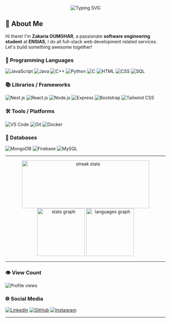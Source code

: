 
<p align="center">
  <img src="https://readme-typing-svg.herokuapp.com?color=%23F95F4F&size=25&center=true&vCenter=true&width=500&lines=Hello+there!+I'm+Zakaria+OUMGHAR;Software+Engineering+Student;Passionate+about+Web+Development" alt="Typing SVG">
</p>



## **🌟 About Me**
Hi there! I'm **Zakaria OUMGHAR**, a passionate **software engineering student** at **ENSIAS**, I do all full-stack web development related services. Let's build something awesome together!

### **🔧 Programming Languages**
![JavaScript](https://img.shields.io/badge/-JavaScript-black?logo=javascript&style=flat)
![Java](https://img.shields.io/badge/-Java-black?logo=java&style=flat)
![C++](https://img.shields.io/badge/-C++-black?logo=cplusplus&style=flat)
![Python](https://img.shields.io/badge/-Python-black?logo=python&style=flat)
![C](https://img.shields.io/badge/-C-black?logo=c&style=flat)
![HTML](https://img.shields.io/badge/-HTML-black?logo=html5&style=flat)
![CSS](https://img.shields.io/badge/-CSS-black?logo=css3&style=flat)
![SQL](https://img.shields.io/badge/-SQL-black?logo=sql&style=flat)

### **📚 Libraries / Frameworks**
![Next.js](https://img.shields.io/badge/-Next.js-black?logo=next.js&style=flat)
![React.js](https://img.shields.io/badge/-React.js-black?logo=react&style=flat)
![Node.js](https://img.shields.io/badge/-Node.js-black?logo=node.js&style=flat)
![Express](https://img.shields.io/badge/-Express-black?logo=express&style=flat)
![Bootstrap](https://img.shields.io/badge/-Bootstrap-black?logo=bootstrap&style=flat)
![Tailwind CSS](https://img.shields.io/badge/-Tailwind%20CSS-black?logo=tailwindcss&style=flat)

### **🛠 Tools / Platforms**
![VS Code](https://img.shields.io/badge/-VS%20Code-black?logo=visualstudiocode&style=flat)
![Git](https://img.shields.io/badge/-Git-black?logo=git&style=flat)
![Docker](https://img.shields.io/badge/-Docker-black?logo=docker&style=flat)

### **💾 Databases**
![MongoDB](https://img.shields.io/badge/-MongoDB-black?logo=mongodb&style=flat)
![Firebase](https://img.shields.io/badge/-Firebase-black?logo=firebase&style=flat)
![MySQL](https://img.shields.io/badge/-MySQL-black?logo=mysql&style=flat)

---

<div align="center">

   <img width=400 src="https://github-readme-streak-stats-salesp07.vercel.app/?user=zackweb-pro&count_private=true&theme=react&border_radius=7&height=150" height="150" alt="streak stats"/>
  <img src="https://github-readme-stats.vercel.app/api?username=zackweb-pro&hide_title=false&hide_rank=false&show_icons=true&include_all_commits=true&count_private=true&disable_animations=false&theme=react&locale=en&hide_border=false&border_radius=7&card_width=400" height="150" alt="stats graph"  />
  <img src="https://github-readme-stats.vercel.app/api/top-langs?username=zackweb-pro&hide_title=false&layout=compact&card_width=400&langs_count=5&theme=react&border_radius=7&hide_border=false" height="150" alt="languages graph"  />
</div>

---
### **👁️ View Count**
![Profile views](https://komarev.com/ghpvc/?username=zackweb-pro)

### **🌐 Social Media**
[![LinkedIn](https://img.shields.io/badge/LinkedIn-blue?logo=linkedin&style=flat)](https://www.linkedin.com/in/zakaria-oumghar-b30b9b1bb/)
[![GitHub](https://img.shields.io/badge/GitHub-black?logo=github&style=flat)](https://github.com/zackweb-pro)
[![Instagram](https://img.shields.io/badge/Instagram-white?logo=instagram&style=flat)](https://instagram.com/zoumghar)


---


